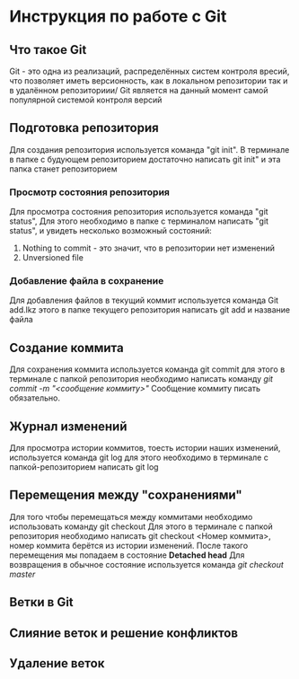 
# Инструкция по работе с Git 


## Что такое Git

Git - это одна из реализаций, распределённых систем контроля вресий, что позволяет иметь версионность, как в локальном репозитории так и в удалённом репозиториии/ Git является на данный момент самой популярной системой контроля версий

## Подготовка репозитория

Для создания репозитория используется команда "git init". В терминале в папке с будующем репозиторием достаточно написать git init" и эта папка станет репозиторием

### Просмотр состояния репозитория

Для просмотра состояния репозитория используется команда "git status", Для этого необходимо в папке с терминалом написать "git status", и увидеть несколько возможный состояний:
1. Nothing to commit - это значит, что в репозитории нет изменений
2. Unversioned file

### Добавление файла в сохранение

Для добавления файлов в текущий коммит используется команда Git add.lkz этого в папке текущего репозитория написать git add и название файла

## Создание коммита

Для сохранения коммита используется команда git commit для этого в терминале с папкой репозитория необходимо написать команду *git commit -m  "<сообщение коммиту>"* Сообщение коммиту писать обязательно.

## Журнал изменений

Для просмотра истории коммитов, тоесть истории наших изменений, используется команда git log для этого необходимо в терминале с папкой-репозиторием написать git log

## Перемещения между "сохранениями"

Для того чтобы перемещаться между коммитами необходимо использовать команду git checkout
Для этого в терминале с папкой репозитория необходимо написать git checkout <Номер коммита>, номер коммита берётся из истории изменений. После такого перемещения мы попадаем в состояние **Detached head** Для возвращения в обычное состояние используется команда *git checkout master*

## Ветки в Git

## Слияние веток и решение конфликтов

## Удаление веток